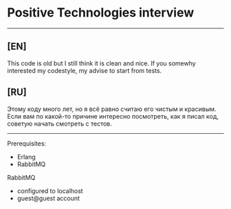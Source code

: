 # Positive Technologies interview
----
## [EN]
This code is old but I still think it is clean and nice. If you somewhy interested my codestyle, my advise to start from tests.

## [RU]
Этому коду много лет, но я всё равно считаю его чистым и красивым. Если вам по какой-то причине интересно посмотреть, как я писал код, советую начать смотреть с тестов.

----

Prerequisites:
- Erlang
- RabbitMQ

RabbitMQ
- configured to localhost
- guest@guest account 
